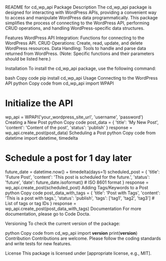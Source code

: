 README for cd_wp_api Package
Description
The cd_wp_api package is designed for interacting with WordPress APIs, providing a convenient way to access and manipulate WordPress data programmatically. This package simplifies the process of connecting to the WordPress API, performing CRUD operations, and handling WordPress-specific data structures.

Features
WordPress API Integration: Functions for connecting to the WordPress API.
CRUD Operations: Create, read, update, and delete WordPress resources.
Data Handling: Tools to handle and parse data returned from WordPress.
(Note: Specific functions and their parameters should be listed here.)

Installation
To install the cd_wp_api package, use the following command:

bash
Copy code
pip install cd_wp_api
Usage
Connecting to the WordPress API
python
Copy code
from cd_wp_api import WPAPI

# Initialize the API
wp_api = WPAPI('your_wordpress_site_url', 'username', 'password')
Creating a New Post
python
Copy code
post_data = {
    'title': 'My New Post',
    'content': 'Content of the post',
    'status': 'publish'
}
response = wp_api.create_post(post_data)
Scheduling a Post
python
Copy code
from datetime import datetime, timedelta

# Schedule a post for 1 day later
future_date = datetime.now() + timedelta(days=1)
scheduled_post = {
    'title': 'Future Post',
    'content': 'This post is scheduled for the future.',
    'status': 'future',
    'date': future_date.isoformat()  # ISO 8601 format
}
response = wp_api.create_post(scheduled_post)
Adding Tags/Keywords to a Post
python
Copy code
post_data_with_tags = {
    'title': 'Post with Tags',
    'content': 'This is a post with tags.',
    'status': 'publish',
    'tags': ['tag1', 'tag2', 'tag3']  # List of tags or tag IDs
}
response = wp_api.create_post(post_data_with_tags)
Documentation
For more documentation, please go to Code Docta.

Versioning
To check the current version of the package:

python
Copy code
from cd_wp_api import __version__
print(__version__)
Contribution
Contributions are welcome. Please follow the coding standards and write tests for new features.

License
This package is licensed under [appropriate license, e.g., MIT].